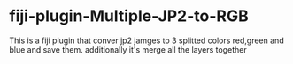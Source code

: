 # fiji-plugin-Multiple-JP2-to-RGB

This is a fiji plugin that conver jp2 jamges to 3 splitted colors red,green and blue and save them.
 additionally it's merge all the layers together
 
